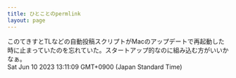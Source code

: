```yaml
---
title: ひとことのpermlink
layout: page
---
```

<div class="box" dt="1686370269089">
  このてきすとTLなどの自動投稿スクリプトがMacのアップデートで再起動した時に止まっていたのを忘れていた。スタートアップ的なのに組み込む方がいいかなぁ。
  <div class="content is-small">Sat Jun 10 2023 13:11:09 GMT+0900 (Japan Standard Time)</div>
</div>